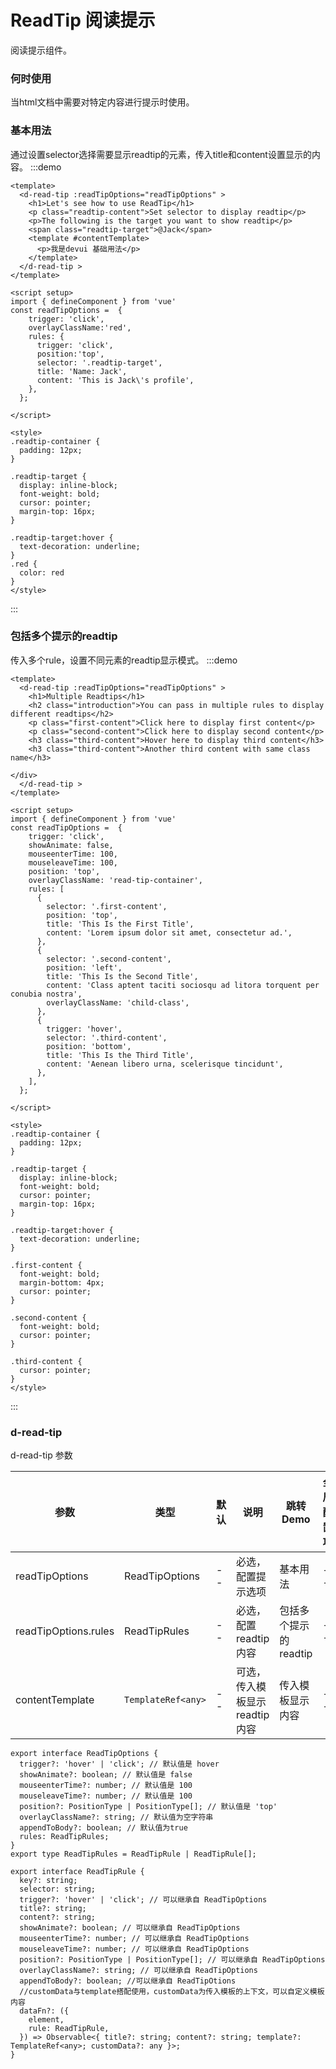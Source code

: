# ReadTip 阅读提示

阅读提示组件。

### 何时使用

当html文档中需要对特定内容进行提示时使用。


### 基本用法
通过设置selector选择需要显示readtip的元素，传入title和content设置显示的内容。
:::demo 

```vue
<template>
  <d-read-tip :readTipOptions="readTipOptions" >
    <h1>Let's see how to use ReadTip</h1>
    <p class="readtip-content">Set selector to display readtip</p>
    <p>The following is the target you want to show readtip</p>
    <span class="readtip-target">@Jack</span>
    <template #contentTemplate>
      <p>我是devui 基础用法</p>  
    </template>
  </d-read-tip >
</template>

<script setup>
import { defineComponent } from 'vue'
const readTipOptions =  {
    trigger: 'click',
    overlayClassName:'red',
    rules: {
      trigger: 'click',
      position:'top',
      selector: '.readtip-target',
      title: 'Name: Jack',
      content: 'This is Jack\'s profile',
    },
  };

</script>

<style>
.readtip-container {
  padding: 12px;
}

.readtip-target {
  display: inline-block;
  font-weight: bold;
  cursor: pointer;
  margin-top: 16px;
}

.readtip-target:hover {
  text-decoration: underline;
}
.red {
  color: red
}
</style>
```

:::

### 包括多个提示的readtip
传入多个rule，设置不同元素的readtip显示模式。
:::demo 

```vue
<template>
  <d-read-tip :readTipOptions="readTipOptions" >
    <h1>Multiple Readtips</h1>
    <h2 class="introduction">You can pass in multiple rules to display different readtips</h2>
    <p class="first-content">Click here to display first content</p>
    <p class="second-content">Click here to display second content</p>
    <h3 class="third-content">Hover here to display third content</h3>
    <h3 class="third-content">Another third content with same class name</h3>

</div>
  </d-read-tip >
</template>

<script setup>
import { defineComponent } from 'vue'
const readTipOptions =  {
    trigger: 'click',
    showAnimate: false,
    mouseenterTime: 100,
    mouseleaveTime: 100,
    position: 'top',
    overlayClassName: 'read-tip-container',
    rules: [
      {
        selector: '.first-content',
        position: 'top',
        title: 'This Is the First Title',
        content: 'Lorem ipsum dolor sit amet, consectetur ad.',
      },
      {
        selector: '.second-content',
        position: 'left',
        title: 'This Is the Second Title',
        content: 'Class aptent taciti sociosqu ad litora torquent per conubia nostra',
        overlayClassName: 'child-class',
      },
      {
        trigger: 'hover',
        selector: '.third-content',
        position: 'bottom',
        title: 'This Is the Third Title',
        content: 'Aenean libero urna, scelerisque tincidunt',
      },
    ],
  };

</script>

<style>
.readtip-container {
  padding: 12px;
}

.readtip-target {
  display: inline-block;
  font-weight: bold;
  cursor: pointer;
  margin-top: 16px;
}

.readtip-target:hover {
  text-decoration: underline;
}

.first-content {
  font-weight: bold;
  margin-bottom: 4px;
  cursor: pointer;
}

.second-content {
  font-weight: bold;
  cursor: pointer;
}

.third-content {
  cursor: pointer;
}
</style>
```

:::

### d-read-tip

d-read-tip 参数

| 参数                 | 类型               | 默认 | 说明                            | 跳转 Demo              | 全局配置项 |
| -------------------- | ------------------ | ---- | ------------------------------- | ---------------------- | ---------- |
| readTipOptions       | ReadTipOptions     | --   | 必选，配置提示选项              | 基本用法               | --         |
| readTipOptions.rules | ReadTipRules       | --   | 必选，配置 readtip 内容         | 包括多个提示的 readtip | --         |
| contentTemplate      | `TemplateRef<any>` | --   | 可选，传入模板显示 readtip 内容 | 传入模板显示内容       | --         |



```
export interface ReadTipOptions {
  trigger?: 'hover' | 'click'; // 默认值是 hover
  showAnimate?: boolean; // 默认值是 false
  mouseenterTime?: number; // 默认值是 100
  mouseleaveTime?: number; // 默认值是 100
  position?: PositionType | PositionType[]; // 默认值是 'top'
  overlayClassName?: string; // 默认值为空字符串
  appendToBody?: boolean; // 默认值为true
  rules: ReadTipRules;
}
export type ReadTipRules = ReadTipRule | ReadTipRule[];

export interface ReadTipRule {
  key?: string;
  selector: string;
  trigger?: 'hover' | 'click'; // 可以继承自 ReadTipOptions
  title?: string;
  content?: string;
  showAnimate?: boolean; // 可以继承自 ReadTipOptions
  mouseenterTime?: number; // 可以继承自 ReadTipOptions
  mouseleaveTime?: number; // 可以继承自 ReadTipOptions
  position?: PositionType | PositionType[]; // 可以继承自 ReadTipOptions
  overlayClassName?: string; // 可以继承自 ReadTipOptions
  appendToBody?: boolean; //可以继承自 ReadTipOtions
  //customData与template搭配使用，customData为传入模板的上下文，可以自定义模板内容
  dataFn?: ({
    element,
    rule: ReadTipRule,
  }) => Observable<{ title?: string; content?: string; template?: TemplateRef<any>; customData?: any }>;
}
```

